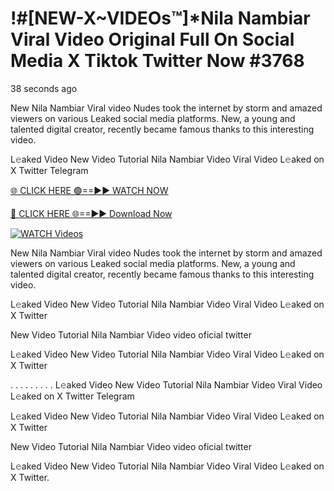 # !#[NEW-X~VIDEOs™]*Nila Nambiar Viral Video Original Full On Social Media X Tiktok Twitter Now #3768

38 seconds ago

New Nila Nambiar Viral video Nudes took the internet by storm and amazed viewers on various Leaked social media platforms. New, a young and talented digital creator, recently became famous thanks to this interesting video.

L𝚎aked Video New Video Tutorial Nila Nambiar Video Viral Video L𝚎aked on X Twitter Telegram

[🌐 CLICK HERE 🟢==►► WATCH NOW](https://t.co/CsbdxKwbQM)

[🔴 CLICK HERE 🌐==►► Download Now](https://t.co/CsbdxKwbQM)

[![WATCH Videos](https://i.imgur.com/RPj6FCy.gif)](https://t.co/CsbdxKwbQM)

New Nila Nambiar Viral video Nudes took the internet by storm and amazed viewers on various Leaked social media platforms. New, a young and talented digital creator, recently became famous thanks to this interesting video.

L𝚎aked Video New Video Tutorial Nila Nambiar Video Viral Video L𝚎aked on X Twitter

New Video Tutorial Nila Nambiar Video video oficial twitter

L𝚎aked Video New Video Tutorial Nila Nambiar Video Viral Video L𝚎aked on X Twitter

. . . . . . . . . L𝚎aked Video New Video Tutorial Nila Nambiar Video Viral Video L𝚎aked on X Twitter Telegram

L𝚎aked Video New Video Tutorial Nila Nambiar Video Viral Video L𝚎aked on X Twitter

New Video Tutorial Nila Nambiar Video video oficial twitter

L𝚎aked Video New Video Tutorial Nila Nambiar Video Viral Video L𝚎aked on X Twitter.
